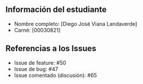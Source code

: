 ## Información del estudiante
- Nombre completo: [Diego José Viana Landaverde]
- Carné: [00030821]

## Referencias a los Issues
- Issue de feature: #50
- Issue de bug: #47
- Issue comentado (discusión): #65